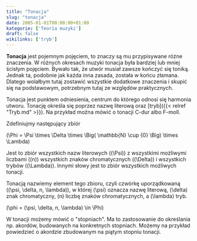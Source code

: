 ```yaml
---
title: "Tonacja"
slug: "tonacja"
date: 2005-01-01T00:00:00+01:00
kategorie: ['Teoria muzyki']
draft: false
wikilinks: ['tryb']
---
```

**Tonacja** jest pojemnym pojęciem, to znaczy są mu przypisywane różne
znaczenia. W różnych okresach muzyki tonacja była bardziej lub mniej
ścisłym pojęciem. Bywało tak, że utwór musiał zawsze kończyć się
toniką. Jednak ta, podobnie jak każda inna zasada, została w końcu
złamana. Dlatego wolałbym tutaj zostawić wszystkie dodatkowe znaczenia
i skupić się na podstawowym, potrzebnym tutaj ze względów praktycznych.

Tonacja jest punktem odniesienia, centrum do którego odnosi się harmonia
utworu. Tonację określa się poprzez nazwę literową oraz
[tryb]({{< relref "Tryb.md" >}}). Na przykład można mówić o tonacji C-dur albo
F-moll.

Zdefiniujmy następujący zbiór

\(\Phi = \Psi \times \Delta \times \Big( \mathbb{N} \cup \{0\} \Big) \times \Lambda\)

Jest to zbiór wszystkich nazw literowych \((\Psi)\) z wszystkimi
możliwymi liczbami \((n)\) wszystkich znaków chromatycznych
\((\Delta)\) i wszystkich trybów \((\Lambda)\). Innymi słowy jest to
zbiór wszystkich możliwych tonacji.

Tonacją nazwiemy element tego zbioru, czyli czwórkę uporządkowaną
\((\psi, \delta, n, \lambda)\), w której \(\psi\) oznacza nazwę
literową, \(\delta\) znak chromatyczny, \(n\) liczbę znaków
chromatycznych, a \(\lambda\) tryb.

\(\phi = (\psi, \delta, n, \lambda) \in \Phi\)

W tonacji możemy mówić o "stopniach". Ma to zastosowanie do określania
np. akordów, budowanych na konkretnych stopniach. Możemy na przykład
powiedzieć o akordzie zbudowanym na piątym stopniu tonacji.

